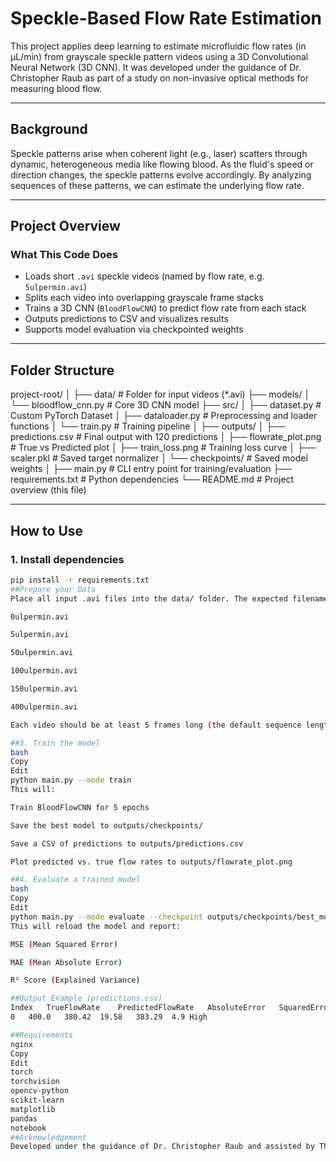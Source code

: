 # Speckle-Based Flow Rate Estimation

This project applies deep learning to estimate microfluidic flow rates (in µL/min) from grayscale speckle pattern videos using a 3D Convolutional Neural Network (3D CNN). It was developed under the guidance of Dr. Christopher Raub as part of a study on non-invasive optical methods for measuring blood flow.

---

## Background

Speckle patterns arise when coherent light (e.g., laser) scatters through dynamic, heterogeneous media like flowing blood. As the fluid's speed or direction changes, the speckle patterns evolve accordingly. By analyzing sequences of these patterns, we can estimate the underlying flow rate.

---

## Project Overview

### What This Code Does

- Loads short `.avi` speckle videos (named by flow rate, e.g. `5ulpermin.avi`)
- Splits each video into overlapping grayscale frame stacks
- Trains a 3D CNN (`BloodFlowCNN`) to predict flow rate from each stack
- Outputs predictions to CSV and visualizes results
- Supports model evaluation via checkpointed weights

---

## Folder Structure
project-root/
│
├── data/ # Folder for input videos (*.avi)
├── models/
│ └── bloodflow_cnn.py # Core 3D CNN model
├── src/
│ ├── dataset.py # Custom PyTorch Dataset
│ ├── dataloader.py # Preprocessing and loader functions
│ └── train.py # Training pipeline
│
├── outputs/
│ ├── predictions.csv # Final output with 120 predictions
│ ├── flowrate_plot.png # True vs Predicted plot
│ ├── train_loss.png # Training loss curve
│ ├── scaler.pkl # Saved target normalizer
│ └── checkpoints/ # Saved model weights
│
├── main.py # CLI entry point for training/evaluation
├── requirements.txt # Python dependencies
└── README.md # Project overview (this file)

---

## How to Use

### 1. Install dependencies

```bash
pip install -r requirements.txt
##Prepare your Data 
Place all input .avi files into the data/ folder. The expected filenames are:

0ulpermin.avi

5ulpermin.avi

50ulpermin.avi

100ulpermin.avi

150ulpermin.avi

400ulpermin.avi

Each video should be at least 5 frames long (the default sequence length).

##3. Train the model
bash
Copy
Edit
python main.py --mode train
This will:

Train BloodFlowCNN for 5 epochs

Save the best model to outputs/checkpoints/

Save a CSV of predictions to outputs/predictions.csv

Plot predicted vs. true flow rates to outputs/flowrate_plot.png

##4. Evaluate a trained model
bash
Copy
Edit
python main.py --mode evaluate --checkpoint outputs/checkpoints/best_model.pt
This will reload the model and report:

MSE (Mean Squared Error)

MAE (Mean Absolute Error)

R² Score (Explained Variance)

##Output Example (predictions.csv)
Index	TrueFlowRate	PredictedFlowRate	AbsoluteError	SquaredError	RelativeError (%)	FlowRateClass
0	400.0	380.42	19.58	383.29	4.9	High

##Requirements
nginx
Copy
Edit
torch
torchvision
opencv-python
scikit-learn
matplotlib
pandas
notebook
##Acknowledgement
Developed under the guidance of Dr. Christopher Raub and assisted by Thuc Pham at The Catholic Unniversity of America as part of a project investigating speckle-based imaging for blood flow estimation in microfluidic systems.